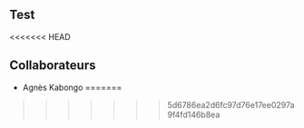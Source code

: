 Test
-----

<<<<<<< HEAD
## Collaborateurs 

- Agnès Kabongo
=======

>>>>>>> 5d6786ea2d6fc97d76e17ee0297a9f4fd146b8ea
